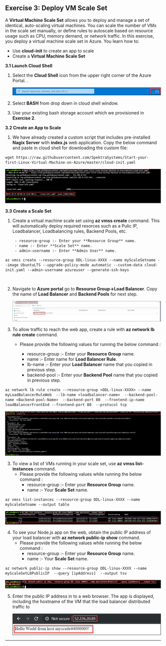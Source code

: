 Exercise 3: Deploy VM Scale Set
-------------------------------

A **Virtual Machine Scale Set** allows you to deploy and manage a set of identical, auto-scaling virtual machines. You can scale the number of VMs in the scale set manually, or define rules to autoscale based on resource usage such as CPU, memory demand, or network traffic. In this exercise, you deploy a virtual machine scale set in Azure. You learn how to:<br/>

- Use **cloud-init** to create an app to scale<br/>
- Create a **Virtual Machine Scale Set**<br/>

**3.1 Launch Cloud Shell**

1. Select the **Cloud Shell** icon from the upper right corner of the Azure Portal. .<br/>

   <img src="images/azureclisign.png"/><br/>

2. Select **BASH** from drop down in cloud shell window.<br/>

3. Use your existing bash storage account which we provisioned in **Exercise 2**.


**3.2 Create an App to Scale** <br/>

1. We have already created a custom script that includes pre-installed **Nagix Server** with **index.js** web application. Copy the below command and paste in cloud shell for downloading the custom file:<br/>

```
wget https://raw.githubusercontent.com/SpektraSystems/Start-your-first-Linux-Virtual-Machine-on-Azure/master/cloud-init.yaml
```

   <img src="images/wgetp.png "/><br/>


**3.3 Create a Scale Set** <br/>

1.  Create a virtual machine scale set using **az vmss create** command. This will automatically deploy required resorces such as a         Pulic IP, Loadbalancer, Loadbalancing rules, Backend Pools, etc. <br/>

   
         - resource-group :- Enter your **Resource Group** name.
         - name :- Enter **Scale Set** name.
         - admin-username :- Enter **Admin User** name.

```
az vmss create --resource-group ODL-linux-XXXX --name myScaleSetname --image UbuntuLTS --upgrade-policy-mode automatic --custom-data cloud-init.yaml --admin-username azureuser --generate-ssh-keys
```

   <mg src="images/vmss.png "/><br/>   

 2. Navigate to **Azure portal** go to **Resourse Group->Load Balancer**. Copy the name of  **Load Balancer** and **Backend Pools** for next step.<br/>
 
    <img src="images/LBname.png "/><br/>
    
 2.  To allow traffic to reach the web app, create a rule with **az network lb rule create** command. <br/>
      - Please provide the following values for running the below command :<br/>
      
         - resource-group   :- Enter your **Resource Group** name.
         - name             :- Enter name for **Load Balancer Rule**.
         - lb-name          :- Enter your **Load Balancer** name that you copied in previous step.
         - backend-pool     :- Enter your **Backend Pool** name that you copied in previous step.
          
     
 ```
az network lb rule create --resource-group <ODL-linux-XXXX> --name myLoadBalancerRuleWeb  --lb-name <loadbalancer-name>  --backend-pool-name <Backend-pool-Name>  --backend-port 80  --frontend-ip-name loadBalancerFrontEnd --frontend-port 80  --protocol tcp
  ```
  
   <img src="images/loadbalncer.png "/><br/>
   
  
3. To view a list of VMs running in your scale set, use **az vmss list-instances** command.<br/>
     - Please provide the following values while running the below command :<br/>
         - resource-group :- Enter your **Resource Group** name.<br/>
         - name :- Your **Scale Set** name.<br/>
  ```
az vmss list-instances --resource-group ODL-linux-XXXX --name myScaleSetname --output table 
  ```
  
   <img src="images/instance.png"/><br/>
   
   
4. To see your Node.js app on the web, obtain the public IP address of your load balancer with **az network public-ip show** command.<br/>
      - Please provide the following values while running the below command :<br/>
          - resource-group :- Enter your **Resource Group** name.<br/>
           - name :- Your **Scale Set** name.<br/>
  ```
  az network public-ip show --resource-group ODL-linux-XXXX --name myScaleSetLBPublicIP  --query [ipAddress]  --output tsv
  ``` 
   
   <img src="images/publicipdisplay.png"/><br/>
   
   
5. Enter the public IP address in to a web browser. The app is displayed, including the hostname of the VM that the load balancer          distributed traffic to <br/>
  
    <img src="images/output.png"/><br/>
     
     
--------------------------------------------------------------------
